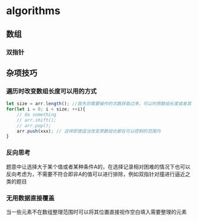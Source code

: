 # algorithms

## 数组

### 双指针

## 杂项技巧

### 遍历时改变数组长度可以用的方式

```javascript   
let size = arr.length(); //首先将需要操作的次数获取过来，可以时原数组长度或者其他什么
for(let i = 0; i < size; ++i){
    // do something
    // arr.shift();
    // arr.pop();
    arr.push(xxx); // 这样即使适当改变原数组也都在可以控制的范围内
}
```
### 反向思考

题意中让选择大于某个值或者某种条件A的，在选择记录相对困难的情况下也可以反向考虑为，不需要不符合即非A的值可以进行排除，例如双指针对撞进行逼近之类的题目

### 无用数据直接覆盖

当一些元素不在数组整理范围时可以将其位置直接视作空白填入需要整理的元素
